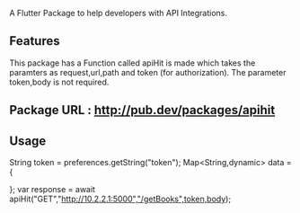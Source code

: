 

A Flutter Package to help developers with API Integrations.

## Features

This package has a Function called apiHit is made which takes the paramters as request,url,path and token (for authorization). 
The parameter token,body is not required.


## Package URL : http://pub.dev/packages/apihit


## Usage

String token = preferences.getString("token");
Map<String,dynamic> data = {

};
var response  = await apiHit("GET","http://10.2.2.1:5000","/getBooks",token,body);
